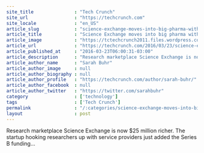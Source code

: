 ```yaml
---
site_title               : "Tech Crunch"
site_url                 : "https://techcrunch.com"
site_locale              : "en_US"
article_slug             : "science-exchange-moves-into-big-pharma-with-s25-million-in-series-b-funding"
article_title            : "Science Exchange moves into big pharma with $25 million in Series B funding"
article_image            : "https://tctechcrunch2011.files.wordpress.com/2016/03/4528869007_dbae1d6b03_o.jpg?w=764&h=400&crop=1"
article_url              : "https://techcrunch.com/2016/03/23/science-exchange-moves-into-big-pharma-with-25-million-in-series-b-funding/"
article_published_at     : "2016-03-23T06:00:31-03:00"
article_description      : "Research marketplace Science Exchange is now $25 million richer. The startup hooking researchers up with service providers just added the Series B funding..."
article_author_name      : "Sarah Buhr"
article_author_image     : null
article_author_biography : null
article_author_profile   : "https://techcrunch.com/author/sarah-buhr/"
article_author_facebook  : null
article_author_twitter   : "https://twitter.com/sarahbuhr"
category                 : ['technology']
tags                     : ['Tech Crunch']
permalink                : "/:categories/science-exchange-moves-into-big-pharma-with-s25-million-in-series-b-funding/"
layout                   : post
---
```


Research marketplace Science Exchange is now $25 million richer. The startup hooking researchers up with service providers just added the Series B funding...
